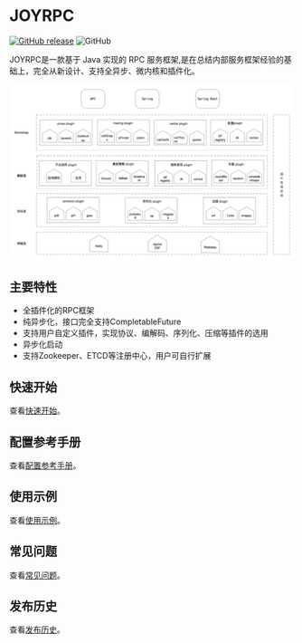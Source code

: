JOYRPC
===
[![GitHub release](https://img.shields.io/badge/release-download-orange.svg)](https://github.com/joyrpc/joyrpc/releases)
![GitHub](https://img.shields.io/github/license/joyrpc/joyrpc)

   JOYRPC是一款基于 Java 实现的 RPC 服务框架,是在总结内部服务框架经验的基础上，完全从新设计、支持全异步、微内核和插件化。
    
![JOYRPC Architecture](docs/cn/architect.png)
   
## 主要特性
- 全插件化的RPC框架
- 纯异步化，接口完全支持CompletableFuture
- 支持用户自定义插件，实现协议、编解码、序列化、压缩等插件的选用
- 异步化启动
- 支持Zookeeper、ETCD等注册中心，用户可自行扩展

## 快速开始
查看[快速开始](./docs/cn/quickstart.md)。

## 配置参考手册
查看[配置参考手册](docs/cn/config.md)。

## 使用示例
查看[使用示例](./docs/cn/example.md)。

## 常见问题
查看[常见问题](./docs/cn/qa.md)。

## 发布历史
查看[发布历史](./RELEASE.md)。